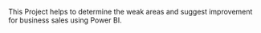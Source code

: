 This Project helps to determine the weak areas and suggest improvement for business sales using  Power BI.
